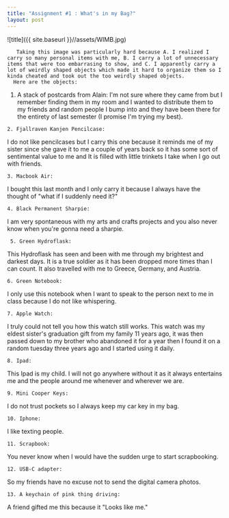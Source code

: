 ```yaml
---
title: "Assignment #1 : What's in my Bag?"
layout: post
---
```


![title]({{ site.baseurl }}//assets/WIMB.jpg)


       Taking this image was particularly hard because A. I realized I carry so many personal items with me, B. I carry a lot of unnecessary items that were too embarrasing to show, and C. I apparently carry a lot of weirdly shaped objects which made it hard to organize them so I kinda cheated and took out the too weirdly shaped objects.
      Here are the objects:
   1. A stack of postcards from Alain: 
  I'm not sure where they came from but I remember finding them in my room and I wanted to distribute them to my friends and random people I bump into and they have been there for the entirety of last semester (I promise I'm trying my best).

    2. Fjallraven Kanjen Pencilcase:
   I do not like pencilcases but I carry this one because it reminds me of my sister since she gave it to me a couple of years back so it has some sort of sentimental value to me and It is filled with little trinkets I take when I go out with friends.
    
    3. Macbook Air: 
  I bought this last month and I only carry it because I always have the thought of "what if I suddenly need it?"

    4. Black Permanent Sharpie:
  I am very spontaneous with my arts and crafts projects and you also never know when you're gonna need a sharpie.

     5. Green Hydroflask:
  This Hydroflask has seen and been with me through my brightest and darkest days. It is a true soldier as it has been dropped more times than I can count. It also travelled with me to Greece, Germany, and Austria.

    6. Green Notebook:
  I only use this notebook when I want to speak to the person next to me in class because I do not like whispering.

    7. Apple Watch:
  I truly could not tell you how this watch still works. This watch was my eldest sister's graduation gift from my family 11 years ago, it was then passed down to my brother who abandoned it for a year then I found it on a random tuesday three years ago and I started using it daily. 

    8. Ipad:
  This Ipad is my child. I will not go anywhere without it as it always entertains me and the people around me whenever and wherever we are.

    9. Mini Cooper Keys:
  I do not trust pockets so I always keep my car key in my bag.

    10. Iphone:
  I like texting people.

    11. Scrapbook:
  You never know when I would have the sudden urge to start scrapbooking.

    12. USB-C adapter:
  So my friends have no excuse not to send the digital camera photos.
  
    13. A keychain of pink thing driving:
  A friend gifted me this because it "Looks like me."




  

